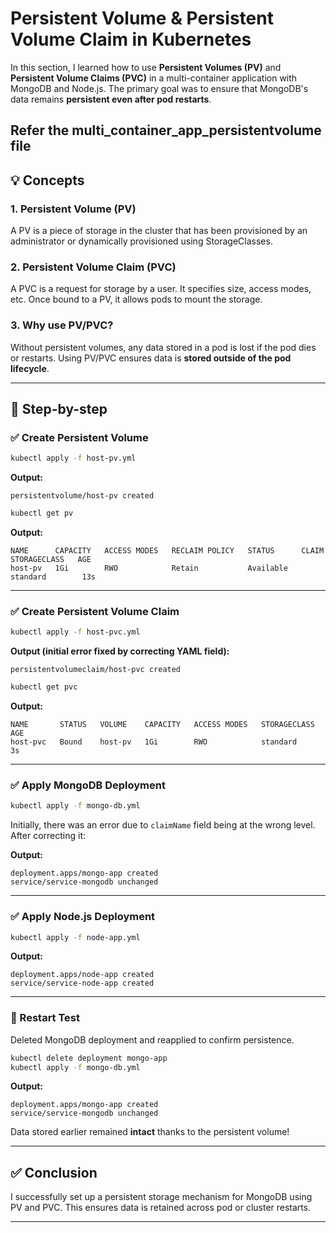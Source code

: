 
# Persistent Volume & Persistent Volume Claim in Kubernetes

In this section, I learned how to use **Persistent Volumes (PV)** and **Persistent Volume Claims (PVC)** in a multi-container application with MongoDB and Node.js. The primary goal was to ensure that MongoDB's data remains **persistent even after pod restarts**.

Refer the multi_container_app_persistentvolume file 
---

## 💡 Concepts

### 1. Persistent Volume (PV)
A PV is a piece of storage in the cluster that has been provisioned by an administrator or dynamically provisioned using StorageClasses.

### 2. Persistent Volume Claim (PVC)
A PVC is a request for storage by a user. It specifies size, access modes, etc. Once bound to a PV, it allows pods to mount the storage.

### 3. Why use PV/PVC?
Without persistent volumes, any data stored in a pod is lost if the pod dies or restarts. Using PV/PVC ensures data is **stored outside of the pod lifecycle**.

---

## 📁 Step-by-step

### ✅ Create Persistent Volume

```bash
kubectl apply -f host-pv.yml
```

**Output:**
```
persistentvolume/host-pv created
```

```bash
kubectl get pv
```

**Output:**
```
NAME      CAPACITY   ACCESS MODES   RECLAIM POLICY   STATUS      CLAIM   STORAGECLASS   AGE
host-pv   1Gi        RWO            Retain           Available           standard        13s
```

---

### ✅ Create Persistent Volume Claim

```bash
kubectl apply -f host-pvc.yml
```

**Output (initial error fixed by correcting YAML field):**
```
persistentvolumeclaim/host-pvc created
```

```bash
kubectl get pvc
```

**Output:**
```
NAME       STATUS   VOLUME    CAPACITY   ACCESS MODES   STORAGECLASS   AGE
host-pvc   Bound    host-pv   1Gi        RWO            standard        3s
```

---

### ✅ Apply MongoDB Deployment

```bash
kubectl apply -f mongo-db.yml
```

Initially, there was an error due to `claimName` field being at the wrong level. After correcting it:

**Output:**
```
deployment.apps/mongo-app created
service/service-mongodb unchanged
```

---

### ✅ Apply Node.js Deployment

```bash
kubectl apply -f node-app.yml
```

**Output:**
```
deployment.apps/node-app created
service/service-node-app created
```

---

### 🔁 Restart Test

Deleted MongoDB deployment and reapplied to confirm persistence.

```bash
kubectl delete deployment mongo-app
kubectl apply -f mongo-db.yml
```

**Output:**
```
deployment.apps/mongo-app created
service/service-mongodb unchanged
```

Data stored earlier remained **intact** thanks to the persistent volume!

---

## ✅ Conclusion

I successfully set up a persistent storage mechanism for MongoDB using PV and PVC. This ensures data is retained across pod or cluster restarts.

---

